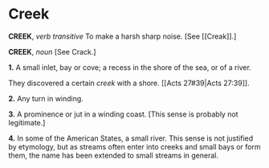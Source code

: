 # Creek

**CREEK**, _verb transitive_ To make a harsh sharp noise. \[See [[Creak]].\]

**CREEK**, _noun_ \[See Crack.\]

**1.** A small inlet, bay or cove; a recess in the shore of the sea, or of a river.

They discovered a certain _creek_ with a shore. [[Acts 27#39|Acts 27:39]].

**2.** Any turn in winding.

**3.** A prominence or jut in a winding coast. \[This sense is probably not legitimate.\]

**4.** In some of the American States, a small river. This sense is not justified by etymology, but as streams often enter into creeks and small bays or form them, the name has been extended to small streams in general.
